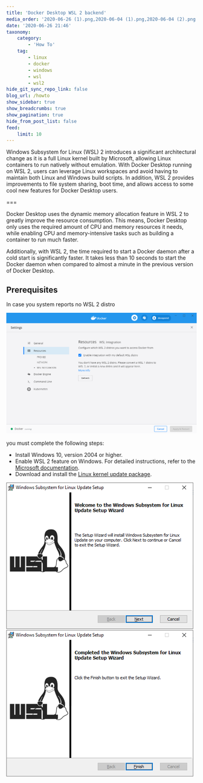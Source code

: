 ```yaml
---
title: 'Docker Desktop WSL 2 backend'
media_order: '2020-06-26 (1).png,2020-06-04 (1).png,2020-06-04 (2).png'
date: '2020-06-26 21:46'
taxonomy:
    category:
        - 'How To'
    tag:
        - linux
        - docker
        - windows
        - wsl
        - wsl2
hide_git_sync_repo_link: false
blog_url: /howto
show_sidebar: true
show_breadcrumbs: true
show_pagination: true
hide_from_post_list: false
feed:
    limit: 10
---
```


Windows Subsystem for Linux (WSL) 2 introduces a significant architectural change as it is a full Linux kernel built by Microsoft, allowing Linux containers to run natively without emulation. With Docker Desktop running on WSL 2, users can leverage Linux workspaces and avoid having to maintain both Linux and Windows build scripts. In addition, WSL 2 provides improvements to file system sharing, boot time, and allows access to some cool new features for Docker Desktop users.

===

Docker Desktop uses the dynamic memory allocation feature in WSL 2 to greatly improve the resource consumption. This means, Docker Desktop only uses the required amount of CPU and memory resources it needs, while enabling CPU and memory-intensive tasks such as building a container to run much faster.

Additionally, with WSL 2, the time required to start a Docker daemon after a cold start is significantly faster. It takes less than 10 seconds to start the Docker daemon when compared to almost a minute in the previous version of Docker Desktop.

## Prerequisites
In case you system reports no WSL 2 distro

![](2020-06-26%20%281%29.png)

you must complete the following steps:
* Install Windows 10, version 2004 or higher.
* Enable WSL 2 feature on Windows. For detailed instructions, refer to the [Microsoft documentation](https://docs.microsoft.com/en-us/windows/wsl/install-win10).
* Download and install the [Linux kernel update package](https://docs.microsoft.com/windows/wsl/wsl2-kernel).

![](2020-06-04%20%281%29.png) ![](2020-06-04%20%282%29.png)